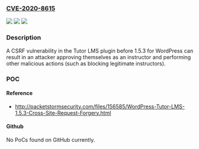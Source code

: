 ### [CVE-2020-8615](https://cve.mitre.org/cgi-bin/cvename.cgi?name=CVE-2020-8615)
![](https://img.shields.io/static/v1?label=Product&message=n%2Fa&color=blue)
![](https://img.shields.io/static/v1?label=Version&message=n%2Fa&color=blue)
![](https://img.shields.io/static/v1?label=Vulnerability&message=n%2Fa&color=brighgreen)

### Description

A CSRF vulnerability in the Tutor LMS plugin before 1.5.3 for WordPress can result in an attacker approving themselves as an instructor and performing other malicious actions (such as blocking legitimate instructors).

### POC

#### Reference
- http://packetstormsecurity.com/files/156585/WordPress-Tutor-LMS-1.5.3-Cross-Site-Request-Forgery.html

#### Github
No PoCs found on GitHub currently.

